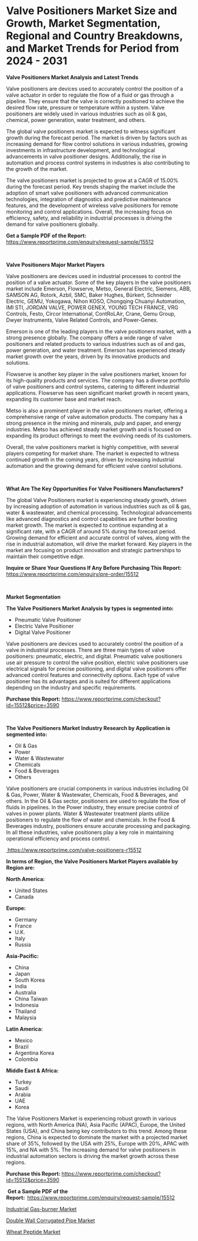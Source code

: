 <p><h1>Valve Positioners Market Size and Growth, Market Segmentation, Regional and Country Breakdowns, and Market Trends for Period from 2024 -  2031</h1></p><p><strong>Valve Positioners Market Analysis and Latest Trends</strong></p>
<p><p>Valve positioners are devices used to accurately control the position of a valve actuator in order to regulate the flow of a fluid or gas through a pipeline. They ensure that the valve is correctly positioned to achieve the desired flow rate, pressure or temperature within a system. Valve positioners are widely used in various industries such as oil & gas, chemical, power generation, water treatment, and others.</p><p>The global valve positioners market is expected to witness significant growth during the forecast period. The market is driven by factors such as increasing demand for flow control solutions in various industries, growing investments in infrastructure development, and technological advancements in valve positioner designs. Additionally, the rise in automation and process control systems in industries is also contributing to the growth of the market.</p><p>The valve positioners market is projected to grow at a CAGR of 15.00% during the forecast period. Key trends shaping the market include the adoption of smart valve positioners with advanced communication technologies, integration of diagnostics and predictive maintenance features, and the development of wireless valve positioners for remote monitoring and control applications. Overall, the increasing focus on efficiency, safety, and reliability in industrial processes is driving the demand for valve positioners globally.</p></p>
<p><strong>Get a Sample PDF of the Report:&nbsp;</strong> <a href="https://www.reportprime.com/enquiry/request-sample/15512">https://www.reportprime.com/enquiry/request-sample/15512</a></p>
<p>&nbsp;</p>
<p><strong>Valve Positioners Major Market Players</strong></p>
<p><p>Valve positioners are devices used in industrial processes to control the position of a valve actuator. Some of the key players in the valve positioners market include Emerson, Flowserve, Metso, General Electric, Siemens, ABB, SAMSON AG, Rotork, Azbil, SMC, Baker Hughes, Bürkert, Schneider Electric, GEMU, Yokogawa, Nihon KOSO, Chongqing Chuanyi Automation, IMI STI, JORDAN VALVE, POWER GENEX, YOUNG TECH FRANCE, VRG Controls, Festo, Circor International, ContRoLAir, Crane, Gemu Group, Dwyer Instruments, Valve Related Controls, and Power-Genex.</p><p>Emerson is one of the leading players in the valve positioners market, with a strong presence globally. The company offers a wide range of valve positioners and related products to various industries such as oil and gas, power generation, and water treatment. Emerson has experienced steady market growth over the years, driven by its innovative products and solutions.</p><p>Flowserve is another key player in the valve positioners market, known for its high-quality products and services. The company has a diverse portfolio of valve positioners and control systems, catering to different industrial applications. Flowserve has seen significant market growth in recent years, expanding its customer base and market reach.</p><p>Metso is also a prominent player in the valve positioners market, offering a comprehensive range of valve automation products. The company has a strong presence in the mining and minerals, pulp and paper, and energy industries. Metso has achieved steady market growth and is focused on expanding its product offerings to meet the evolving needs of its customers.</p><p>Overall, the valve positioners market is highly competitive, with several players competing for market share. The market is expected to witness continued growth in the coming years, driven by increasing industrial automation and the growing demand for efficient valve control solutions.</p></p>
<p>&nbsp;</p>
<p><strong>What Are The Key Opportunities For Valve Positioners Manufacturers?</strong></p>
<p><p>The global Valve Positioners market is experiencing steady growth, driven by increasing adoption of automation in various industries such as oil & gas, water & wastewater, and chemical processing. Technological advancements like advanced diagnostics and control capabilities are further boosting market growth. The market is expected to continue expanding at a significant rate, with a CAGR of around 5% during the forecast period. Growing demand for efficient and accurate control of valves, along with the rise in industrial automation, will drive the market forward. Key players in the market are focusing on product innovation and strategic partnerships to maintain their competitive edge.</p></p>
<p><strong>Inquire or Share Your Questions If Any Before Purchasing This Report:</strong> <a href="https://www.reportprime.com/enquiry/pre-order/15512">https://www.reportprime.com/enquiry/pre-order/15512</a></p>
<p>&nbsp;</p>
<p><strong>Market Segmentation</strong></p>
<p><strong>The Valve Positioners Market Analysis by types is segmented into:</strong></p>
<p><ul><li>Pneumatic Valve Positioner</li><li>Electric Valve Positioner</li><li>Digital Valve Positioner</li></ul></p>
<p><p>Valve positioners are devices used to accurately control the position of a valve in industrial processes. There are three main types of valve positioners: pneumatic, electric, and digital. Pneumatic valve positioners use air pressure to control the valve position, electric valve positioners use electrical signals for precise positioning, and digital valve positioners offer advanced control features and connectivity options. Each type of valve positioner has its advantages and is suited for different applications depending on the industry and specific requirements.</p></p>
<p><strong>Purchase this Report:&nbsp;</strong><a href="https://www.reportprime.com/checkout?id=15512&price=3590">https://www.reportprime.com/checkout?id=15512&price=3590</a></p>
<p>&nbsp;</p>
<p><strong>The Valve Positioners Market Industry Research by Application is segmented into:</strong></p>
<p><ul><li>Oil & Gas</li><li>Power</li><li>Water & Wastewater</li><li>Chemicals</li><li>Food & Beverages</li><li>Others</li></ul></p>
<p><p>Valve positioners are crucial components in various industries including Oil & Gas, Power, Water & Wastewater, Chemicals, Food & Beverages, and others. In the Oil & Gas sector, positioners are used to regulate the flow of fluids in pipelines. In the Power industry, they ensure precise control of valves in power plants. Water & Wastewater treatment plants utilize positioners to regulate the flow of water and chemicals. In the Food & Beverages industry, positioners ensure accurate processing and packaging. In all these industries, valve positioners play a key role in maintaining operational efficiency and process control.</p></p>
<p><a href="https://www.reportprime.com/valve-positioners-r15512">&nbsp;https://www.reportprime.com/valve-positioners-r15512</a></p>
<p><strong>In terms of Region, the Valve Positioners Market Players available by Region are:</strong></p>
<p>
    <p> <strong> North America: </strong>
        <ul>
            <li>United States</li>
            <li>Canada</li>
        </ul>
        </p> 
    <p> <strong> Europe: </strong>
        <ul>
            <li>Germany</li>
            <li>France</li>
            <li>U.K.</li>
            <li>Italy</li>
            <li>Russia</li>
        </ul>
        </p> 
    <p> <strong> Asia-Pacific: </strong>
        <ul>
            <li>China</li>
            <li>Japan</li>
            <li>South Korea</li>
            <li>India</li>
            <li>Australia</li>
            <li>China Taiwan</li>
            <li>Indonesia</li>
            <li>Thailand</li>
            <li>Malaysia</li>
        </ul>
        </p> 
    <p> <strong> Latin America: </strong>
        <ul>
            <li>Mexico</li>
            <li>Brazil</li>
            <li>Argentina Korea</li>
            <li>Colombia</li>
        </ul>
        </p> 
    <p> <strong> Middle East & Africa: </strong>
        <ul>
            <li>Turkey</li>
            <li>Saudi</li>
            <li>Arabia</li>
            <li>UAE</li>
            <li>Korea</li>
        </ul>
    </p>
    </p>
<p><p>The Valve Positioners Market is experiencing robust growth in various regions, with North America (NA), Asia Pacific (APAC), Europe, the United States (USA), and China being key contributors to this trend. Among these regions, China is expected to dominate the market with a projected market share of 35%, followed by the USA with 25%, Europe with 20%, APAC with 15%, and NA with 5%. The increasing demand for valve positioners in industrial automation sectors is driving the market growth across these regions.</p></p>
<p><strong>Purchase this Report: </strong><a href="https://www.reportprime.com/checkout?id=15512&price=3590">https://www.reportprime.com/checkout?id=15512&price=3590</a></p>
<p>&nbsp;<strong>Get a Sample PDF of the Report:&nbsp;&nbsp;</strong><a href="https://www.reportprime.com/enquiry/request-sample/15512">https://www.reportprime.com/enquiry/request-sample/15512</a></p>
<p><strong></strong></p>
<p><p><a href="https://www.linkedin.com/pulse/industrial-gas-burner-market-research-report-forecasted-period-eoyce?trackingId=WDR8YI4k7nVJ7480nCu9cA%3D%3D">Industrial Gas-burner Market</a></p><p><a href="https://www.linkedin.com/pulse/double-wall-corrugated-pipe-market-offer-valuable-insights-bzdqe?trackingId=cvTTnLxMBYOsJzD2kUrpfg%3D%3D">Double Wall Corrugated Pipe Market</a></p><p><a href="https://www.linkedin.com/pulse/wheat-peptide-market-offer-valuable-insights-size-share-trends-fjlne?trackingId=y7b6kyzBsswVwzCaantLkw%3D%3D">Wheat Peptide Market</a></p></p>